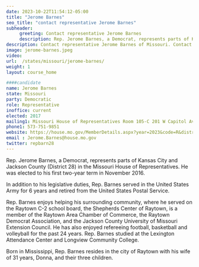 ```yaml
---
date: 2023-10-22T11:54:12-05:00
title: "Jerome Barnes"
seo_title: "contact representative Jerome Barnes"
subheader:
     greeting: Contact representative Jerome Barnes
     description: Rep. Jerome Barnes, a Democrat, represents parts of Kansas City and Jackson County (District 28) in the Missouri House of Representatives. He was elected to his first two-year term in November 2016.
description: Contact representative Jerome Barnes of Missouri. Contact information for Jerome Barnes includes email address, phone number, and mailing address.
image: jerome-barnes.jpeg
video:
url:  /states/missouri/jerome-barnes/
weight: 1
layout: course_home

####candidate
name: Jerome Barnes
state: Missouri
party: Democratic
role: Representative
inoffice: current
elected: 2017
mailing1: Missouri House of Representatives Room 105-C 201 W Capitol Ave Jefferson City, MO 65101
phone1: 573-751-9851
website: https://house.mo.gov/MemberDetails.aspx?year=2023&code=R&district=028/
email : Jerome.Barnes@house.mo.gov
twitter: repbarn28
---
```


Rep. Jerome Barnes, a Democrat, represents parts of Kansas City and Jackson County (District 28) in the Missouri House of Representatives. He was elected to his first two-year term in November 2016.

In addition to his legislative duties, Rep. Barnes served in the United States Army for 6 years and retired from the United States Postal Service.

Rep. Barnes enjoys helping his surrounding community, where he served on the Raytown C-2 school board, the Shepherds Center of Raytown, is a member of the Raytown Area Chamber of Commerce, the Raytown Democrat Association, and the Jackson County University of Missouri Extension Council. He has also enjoyed refereeing football, basketball and volleyball for the past 24 years.
Rep. Barnes studied at the Lexington Attendance Center and Longview Community College.

Born in Mississippi, Rep. Barnes resides in the city of Raytown with his wife of 31 years, Donna, and their three children.
